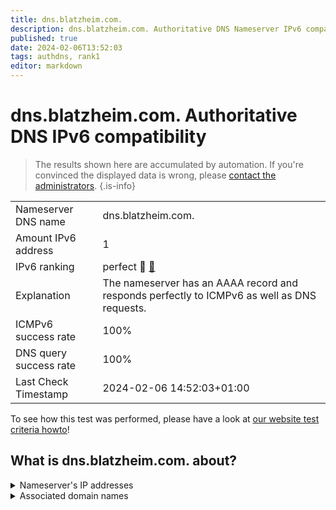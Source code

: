 ```yaml
---
title: dns.blatzheim.com.
description: dns.blatzheim.com. Authoritative DNS Nameserver IPv6 compatibility
published: true
date: 2024-02-06T13:52:03
tags: authdns, rank1
editor: markdown
---
```


# dns.blatzheim.com. Authoritative DNS IPv6 compatibility

> The results shown here are accumulated by automation. If you're convinced the displayed data is wrong, please [contact the administrators](/howto/chat). 
{.is-info}




|   |   |
| - | - |
| Nameserver DNS name | dns.blatzheim.com.
| Amount IPv6 address | 1
| IPv6 ranking | perfect :1st_place_medal: [🔗](/howto/ranking) |
| Explanation | The nameserver has an AAAA record and responds perfectly to ICMPv6 as well as DNS requests. |
| ICMPv6 success rate | 100%|
| DNS query success rate | 100% |
| Last Check Timestamp | 2024-02-06 14:52:03+01:00 |

To see how this test was performed, please have a look at [our website test criteria howto](/howto/testcriteria/authdns)!


## What is dns.blatzheim.com. about?




<details>
<summary>Nameserver's IP addresses</summary>

2a02:b30:101:100::2

</details>



<details>
<summary>Associated domain names</summary>

www.bmel.de

</details>
